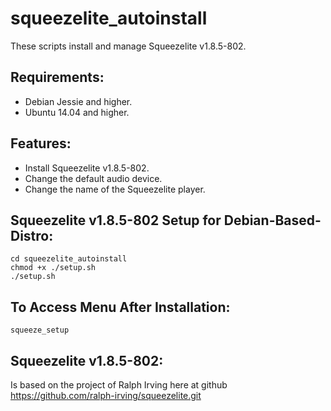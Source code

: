 squeezelite_autoinstall
==============
These scripts install and manage Squeezelite v1.8.5-802.

Requirements:
-------------
- Debian Jessie and higher.
- Ubuntu 14.04 and higher.

Features:
---------
- Install Squeezelite v1.8.5-802.
- Change the default audio device.
- Change the name of the Squeezelite player.

Squeezelite v1.8.5-802 Setup for Debian-Based-Distro:
-----------------------------------------------------
```shell
cd squeezelite_autoinstall
chmod +x ./setup.sh
./setup.sh
```

To Access Menu After Installation:
----------------------------------
```shell
squeeze_setup
```

Squeezelite v1.8.5-802:
-----------------------
Is based on the project of Ralph Irving here at github https://github.com/ralph-irving/squeezelite.git
